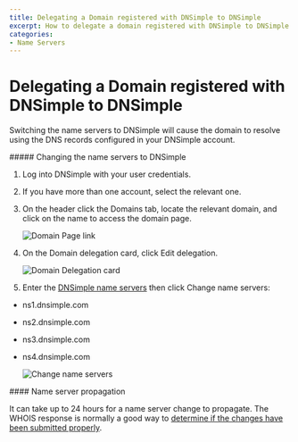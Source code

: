 ```yaml
---
title: Delegating a Domain registered with DNSimple to DNSimple
excerpt: How to delegate a domain registered with DNSimple to DNSimple's name servers.
categories:
- Name Servers
---
```


# Delegating a Domain registered with DNSimple to DNSimple

Switching the name servers to DNSimple will cause the domain to resolve using the DNS records configured in your DNSimple account.

<div class="section-steps" markdown="1">
##### Changing the name servers to DNSimple

1.  Log into DNSimple with your user credentials.
1.  If you have more than one account, select the relevant one.
1.  On the header click the <label>Domains</label> tab, locate the relevant domain, and click on the name to access the domain page.

    ![Domain Page link](/files/domains-domain-link.png)

1.  On the Domain delegation card, click <label>Edit delegation</label>.

    ![Domain Delegation card](/files/domain-delegation-card.png)

1.  Enter the [DNSimple name servers](/articles/dnsimple-nameservers) then click <label>Change name servers</label>:
  - ns1.dnsimple.com
  - ns2.dnsimple.com
  - ns3.dnsimple.com
  - ns4.dnsimple.com

    ![Change name servers](/files/change-name-servers.jpg)

</div>

<note>
#### Name server propagation

It can take up to 24 hours for a name server change to propagate. The WHOIS response is normally a good way to [determine if the changes have been submitted properly](/articles/domain-resolution-issues).
</note>
